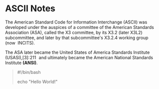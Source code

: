 # ASCII Notes

The American Standard Code for Information 
Interchange (ASCII) was developed under the 
auspices of a committee of the American Standards 
Association (ASA), called the X3 committee, by 
its X3.2 (later X3L2) subcommittee, and later by 
that subcommittee's X3.2.4 working group (now 
INCITS). 

The ASA later became the United States 
of America Standards Institute (USASI),[3]: 211  
and ultimately became the American National 
Standards Institute **(ANSI)**.
> #!/bin/bash
>
> echo "Hello World!"
